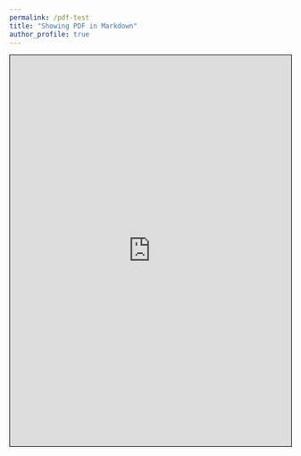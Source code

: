 ```yaml
---
permalink: /pdf-test
title: "Showing PDF in Markdown"
author_profile: true
---
```



<iframe src="https://docs.google.com/viewer?embedded=true&url=https://github.com/razaviah/razaviah.github.io/blob/master/files/EECS4088-Final-Project-Report.pdf" width="100%" height="700px" style="border:1px solid black;"></iframe>